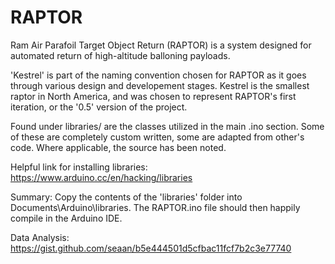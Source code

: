 # RAPTOR
Ram Air Parafoil Target Object Return (RAPTOR) is a system designed for automated return of high-altitude balloning payloads. 

'Kestrel' is part of the naming convention chosen for RAPTOR as it goes through various design and developement stages. Kestrel is the smallest raptor in North America, and was chosen to represent RAPTOR's first iteration, or the '0.5' version of the project.

Found under libraries/ are the classes utilized in the main .ino section. Some of these are completely custom written, some are adapted from other's code. Where applicable, the source has been noted.


Helpful link for installing libraries: https://www.arduino.cc/en/hacking/libraries

Summary:
	Copy the contents of the 'libraries' folder into Documents\Arduino\libraries. 
	The RAPTOR.ino file should then happily compile in the Arduino IDE.
	
Data Analysis:
	https://gist.github.com/seaan/b5e444501d5cfbac11fcf7b2c3e77740